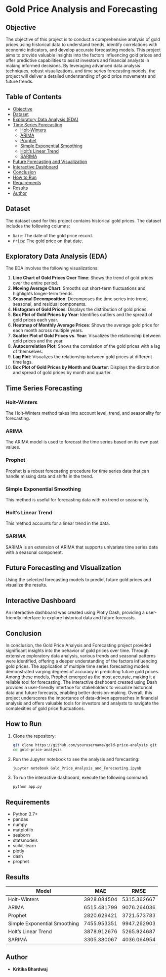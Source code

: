 # Gold Price Analysis and Forecasting

## Objective

The objective of this project is to conduct a comprehensive analysis of gold prices using historical data to understand trends, identify correlations with economic indicators, and develop accurate forecasting models. This project aims to provide valuable insights into the factors influencing gold prices and offer predictive capabilities to assist investors and financial analysts in making informed decisions. By leveraging advanced data analysis techniques, robust visualizations, and time series forecasting models, the project will deliver a detailed understanding of gold price movements and future trends.

## Table of Contents

- [Objective](#objective)
- [Dataset](#dataset)
- [Exploratory Data Analysis (EDA)](#exploratory-data-analysis-eda)
- [Time Series Forecasting](#time-series-forecasting)
  - [Holt-Winters](#holt-winters)
  - [ARIMA](#arima)
  - [Prophet](#prophet)
  - [Simple Exponential Smoothing](#simple-exponential-smoothing)
  - [Holt’s Linear Trend](#holts-linear-trend)
  - [SARIMA](#sarima)
- [Future Forecasting and Visualization](#future-forecasting-and-visualization)
- [Interactive Dashboard](#interactive-dashboard)
- [Conclusion](#conclusion)
- [How to Run](#how-to-run)
- [Requirements](#requirements)
- [Results](#results)
- [Author](#author)

## Dataset

The dataset used for this project contains historical gold prices. The dataset includes the following columns:

- `Date`: The date of the gold price record.
- `Price`: The gold price on that date.

## Exploratory Data Analysis (EDA)

The EDA involves the following visualizations:

1. **Line Chart of Gold Prices Over Time**: Shows the trend of gold prices over the entire period.
2. **Moving Average Chart**: Smooths out short-term fluctuations and highlights longer-term trends.
3. **Seasonal Decomposition**: Decomposes the time series into trend, seasonal, and residual components.
4. **Histogram of Gold Prices**: Displays the distribution of gold prices.
5. **Box Plot of Gold Prices by Year**: Identifies outliers and the spread of gold prices each year.
6. **Heatmap of Monthly Average Prices**: Shows the average gold price for each month across multiple years.
7. **Scatter Plot of Gold Prices vs. Year**: Visualizes the relationship between gold prices and the year.
8. **Autocorrelation Plot**: Shows the correlation of the gold prices with a lag of themselves.
9. **Lag Plot**: Visualizes the relationship between gold prices at different time lags.
10. **Box Plot of Gold Prices by Month and Quarter**: Displays the distribution and spread of gold prices by month and quarter.

## Time Series Forecasting

### Holt-Winters

The Holt-Winters method takes into account level, trend, and seasonality for forecasting.

### ARIMA

The ARIMA model is used to forecast the time series based on its own past values.

### Prophet

Prophet is a robust forecasting procedure for time series data that can handle missing data and shifts in the trend.

### Simple Exponential Smoothing

This method is useful for forecasting data with no trend or seasonality.

### Holt’s Linear Trend

This method accounts for a linear trend in the data.

### SARIMA

SARIMA is an extension of ARIMA that supports univariate time series data with a seasonal component.

## Future Forecasting and Visualization

Using the selected forecasting models to predict future gold prices and visualize the results.

## Interactive Dashboard

An interactive dashboard was created using Plotly Dash, providing a user-friendly interface to explore historical data and future forecasts.

## Conclusion

In conclusion, the Gold Price Analysis and Forecasting project provided significant insights into the behavior of gold prices over time. Through extensive exploratory data analysis, various trends and seasonal patterns were identified, offering a deeper understanding of the factors influencing gold prices. The application of multiple time series forecasting models demonstrated varying degrees of accuracy in predicting future gold prices. Among these models, Prophet emerged as the most accurate, making it a reliable tool for forecasting. The interactive dashboard created using Dash provides a user-friendly interface for stakeholders to visualize historical data and future forecasts, enabling better decision-making. Overall, this project underscores the importance of data-driven approaches in financial analysis and offers valuable tools for investors and analysts to navigate the complexities of gold price fluctuations.

## How to Run

1. Clone the repository:
    ```bash
    git clone https://github.com/yourusername/gold-price-analysis.git
    cd gold-price-analysis
    ```
2. Run the Jupyter notebook to see the analysis and forecasting:
    ```bash
    jupyter notebook Gold_Price_Analysis_and_Forecasting.ipynb
    ```
3. To run the interactive dashboard, execute the following command:
    ```bash
    python app.py
    ```

## Requirements

- Python 3.7+
- pandas
- numpy
- matplotlib
- seaborn
- statsmodels
- scikit-learn
- plotly
- dash
- prophet

## Results

| Model                        | MAE          | RMSE         |
|------------------------------|--------------|--------------|
| Holt-Winters                 | 3928.084504  | 5315.362667  |
| ARIMA                        | 6515.481799  | 9076.264036  |
| Prophet                      | 2820.629421  | 3721.573783  |
| Simple Exponential Smoothing | 7455.953351  | 9947.262903  |
| Holt’s Linear Trend          | 3878.912676  | 5265.924687  |
| SARIMA                       | 3305.380067  | 4036.064954  |

## Author

- **Kritika Bhardwaj**
